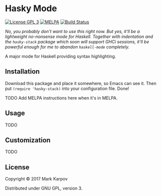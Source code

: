 # Hasky Mode

[![License GPL 3](https://img.shields.io/badge/license-GPL_3-green.svg)](http://www.gnu.org/licenses/gpl-3.0.txt)
[![MELPA](https://melpa.org/packages/hasky-mode.svg)](https://melpa.org/#/hasky-mode)
[![Build Status](https://travis-ci.org/mrkkrp/hasky-mode.svg?branch=master)](https://travis-ci.org/mrkkrp/hasky-mode)

*No, you probably don't want to use this right now. But yes, it'll be a
lightweight no-nonsense mode for Haskell. Together with indentation and the
`hasky-stack` package which soon will support GHCi sessions, it'll be
powerful enough for me to abandon `haskell-mode` completely.*

A major mode for Haskell providing syntax highlighting.

## Installation

Download this package and place it somewhere, so Emacs can see it. Then put
`(require 'hasky-stack)` into your configuration file. Done!

TODO Add MELPA instructions here when it's in MELPA.

## Usage

TODO

## Customization

TODO

## License

Copyright © 2017 Mark Karpov

Distributed under GNU GPL, version 3.

